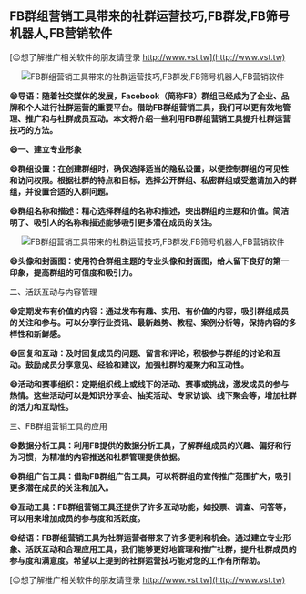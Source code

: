 ## **FB群组营销工具带来的社群运营技巧,FB群发,FB筛号机器人,FB营销软件**

[😍想了解推广相关软件的朋友请登录 http://www.vst.tw](http://www.vst.tw)

 <center><img src="https://vst.tw/MP4/tuiguang/png/8.png" alt="FB群组营销工具带来的社群运营技巧,FB群发,FB筛号机器人,FB营销软件"></center>

**😄导语：随着社交媒体的发展，Facebook（简称FB）群组已经成为了企业、品牌和个人进行社群运营的重要平台。借助FB群组营销工具，我们可以更有效地管理、推广和与社群成员互动。本文将介绍一些利用FB群组营销工具提升社群运营技巧的方法。**

**😄一、建立专业形象**

**😄群组设置：在创建群组时，确保选择适当的隐私设置，以便控制群组的可见性和访问权限。根据社群的特点和目标，选择公开群组、私密群组或受邀请加入的群组，并设置合适的入群问题。**

**😄群组名称和描述：精心选择群组的名称和描述，突出群组的主题和价值。简洁明了、吸引人的名称和描述能够吸引更多潜在成员的关注。**

 <center><img src="https://vst.tw/MP4/tuiguang/png/2.png" alt="FB群组营销工具带来的社群运营技巧,FB群发,FB筛号机器人,FB营销软件"></center>

**😄头像和封面图：使用符合群组主题的专业头像和封面图，给人留下良好的第一印象，提高群组的可信度和吸引力。**

二、活跃互动与内容管理

**😄定期发布有价值的内容：通过发布有趣、实用、有价值的内容，吸引群组成员的关注和参与。可以分享行业资讯、最新趋势、教程、案例分析等，保持内容的多样性和新鲜感。**

**😄回复和互动：及时回复成员的问题、留言和评论，积极参与群组的讨论和互动。鼓励成员分享意见、经验和建议，加强社群的凝聚力和互动性。**

**😄活动和赛事组织：定期组织线上或线下的活动、赛事或挑战，激发成员的参与热情。这些活动可以是知识分享会、抽奖活动、专家访谈、线下聚会等，增加社群的活力和互动性。**

三、FB群组营销工具的应用

**😄数据分析工具：利用FB提供的数据分析工具，了解群组成员的兴趣、偏好和行为习惯，为精准的内容推送和社群管理提供依据。**

**😄群组广告工具：借助FB群组广告工具，可以将群组的宣传推广范围扩大，吸引更多潜在成员的关注和加入。**

**😄互动工具：FB群组营销工具还提供了许多互动功能，如投票、调查、问答等，可以用来增加成员的参与度和活跃度。**

**😄结语：FB群组营销工具为社群运营者带来了许多便利和机会。通过建立专业形象、活跃互动和合理应用工具，我们能够更好地管理和推广社群，提升社群成员的参与度和满意度。希望以上提到的社群运营技巧能对您的工作有所帮助。**

[😍想了解推广相关软件的朋友请登录 http://www.vst.tw](http://www.vst.tw)



